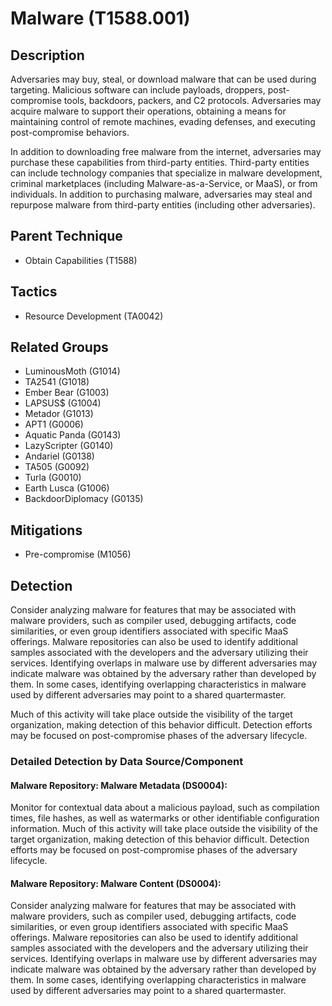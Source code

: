 # Malware (T1588.001)

## Description
Adversaries may buy, steal, or download malware that can be used during targeting. Malicious software can include payloads, droppers, post-compromise tools, backdoors, packers, and C2 protocols. Adversaries may acquire malware to support their operations, obtaining a means for maintaining control of remote machines, evading defenses, and executing post-compromise behaviors.

In addition to downloading free malware from the internet, adversaries may purchase these capabilities from third-party entities. Third-party entities can include technology companies that specialize in malware development, criminal marketplaces (including Malware-as-a-Service, or MaaS), or from individuals. In addition to purchasing malware, adversaries may steal and repurpose malware from third-party entities (including other adversaries).

## Parent Technique
- Obtain Capabilities (T1588)

## Tactics
- Resource Development (TA0042)

## Related Groups
- LuminousMoth (G1014)
- TA2541 (G1018)
- Ember Bear (G1003)
- LAPSUS$ (G1004)
- Metador (G1013)
- APT1 (G0006)
- Aquatic Panda (G0143)
- LazyScripter (G0140)
- Andariel (G0138)
- TA505 (G0092)
- Turla (G0010)
- Earth Lusca (G1006)
- BackdoorDiplomacy (G0135)

## Mitigations
- Pre-compromise (M1056)

## Detection
Consider analyzing malware for features that may be associated with malware providers, such as compiler used, debugging artifacts, code similarities, or even group identifiers associated with specific MaaS offerings. Malware repositories can also be used to identify additional samples associated with the developers and the adversary utilizing their services. Identifying overlaps in malware use by different adversaries may indicate malware was obtained by the adversary rather than developed by them. In some cases, identifying overlapping characteristics in malware used by different adversaries may point to a shared quartermaster.

Much of this activity will take place outside the visibility of the target organization, making detection of this behavior difficult. Detection efforts may be focused on post-compromise phases of the adversary lifecycle.

### Detailed Detection by Data Source/Component
#### Malware Repository: Malware Metadata (DS0004): 
Monitor for contextual data about a malicious payload, such as compilation times, file hashes, as well as watermarks or other identifiable configuration information. Much of this activity will take place outside the visibility of the target organization, making detection of this behavior difficult. Detection efforts may be focused on post-compromise phases of the adversary lifecycle.

#### Malware Repository: Malware Content (DS0004): 
Consider analyzing malware for features that may be associated with malware providers, such as compiler used, debugging artifacts, code similarities, or even group identifiers associated with specific MaaS offerings. Malware repositories can also be used to identify additional samples associated with the developers and the adversary utilizing their services. Identifying overlaps in malware use by different adversaries may indicate malware was obtained by the adversary rather than developed by them. In some cases, identifying overlapping characteristics in malware used by different adversaries may point to a shared quartermaster.

